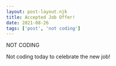 ```yaml
---
layout: post-layout.njk
title: Accepted Job Offer!
date: 2021-08-26
tags: ['post', 'not coding']
---
```

<!-- Excerpt Start -->
NOT CODING
<!-- Excerpt End -->

Not coding today to celebrate the new job!
